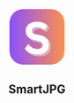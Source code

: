 <div align="center">
  <img
    src="./public/SmartJPG.png"
    alt="Icon"
    width="100"
    height="100"
  />
  <h2>
    SmartJPG
  </h2>
</div>
